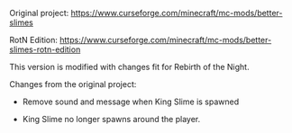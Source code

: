 Original project: https://www.curseforge.com/minecraft/mc-mods/better-slimes

RotN Edition: https://www.curseforge.com/minecraft/mc-mods/better-slimes-rotn-edition


This version is modified with changes fit for Rebirth of the Night.


Changes from the original project:

- Remove sound and message when King Slime is spawned

- King Slime no longer spawns around the player.

 

